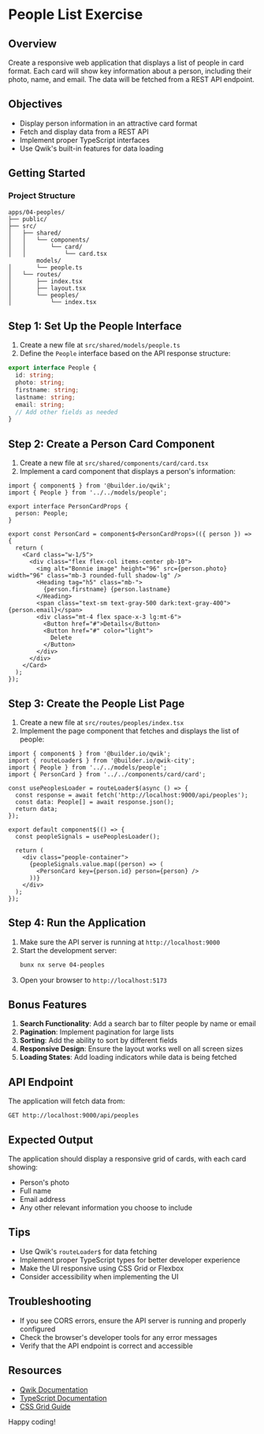 # People List Exercise

## Overview

Create a responsive web application that displays a list of people in card format. Each card will show key information about a person, including their photo, name, and email. The data will be fetched from a REST API endpoint.

## Objectives

- Display person information in an attractive card format
- Fetch and display data from a REST API
- Implement proper TypeScript interfaces
- Use Qwik's built-in features for data loading

## Getting Started

### Project Structure

```
apps/04-peoples/
├── public/
├── src/
│   ├── shared/
│   │   └── components/
│   │       └── card/
│   │           └── card.tsx
        models/
│       └── people.ts
│   └── routes/
│       ├── index.tsx
│       ├── layout.tsx
│       └── peoples/
│           └── index.tsx
```

## Step 1: Set Up the People Interface

1. Create a new file at `src/shared/models/people.ts`
2. Define the `People` interface based on the API response structure:

```typescript
export interface People {
  id: string;
  photo: string;
  firstname: string;
  lastname: string;
  email: string;
  // Add other fields as needed
}
```

## Step 2: Create a Person Card Component

1. Create a new file at `src/shared/components/card/card.tsx`
2. Implement a card component that displays a person's information:

```tsx
import { component$ } from '@builder.io/qwik';
import { People } from '../../models/people';

export interface PersonCardProps {
  person: People;
}

export const PersonCard = component$<PersonCardProps>(({ person }) => {
  return (
    <Card class="w-1/5">
      <div class="flex flex-col items-center pb-10">
        <img alt="Bonnie image" height="96" src={person.photo} width="96" class="mb-3 rounded-full shadow-lg" />
        <Heading tag="h5" class="mb-">
          {person.firstname} {person.lastname}
        </Heading>
        <span class="text-sm text-gray-500 dark:text-gray-400">{person.email}</span>
        <div class="mt-4 flex space-x-3 lg:mt-6">
          <Button href="#">Details</Button>
          <Button href="#" color="light">
            Delete
          </Button>
        </div>
      </div>
    </Card>
  );
});
```

## Step 3: Create the People List Page

1. Create a new file at `src/routes/peoples/index.tsx`
2. Implement the page component that fetches and displays the list of people:

```tsx
import { component$ } from '@builder.io/qwik';
import { routeLoader$ } from '@builder.io/qwik-city';
import { People } from '../../models/people';
import { PersonCard } from '../../components/card/card';

const usePeoplesLoader = routeLoader$(async () => {
  const response = await fetch('http://localhost:9000/api/peoples');
  const data: People[] = await response.json();
  return data;
});

export default component$(() => {
  const peopleSignals = usePeoplesLoader();

  return (
    <div class="people-container">
      {peopleSignals.value.map((person) => (
        <PersonCard key={person.id} person={person} />
      ))}
    </div>
  );
});
```

## Step 4: Run the Application

1. Make sure the API server is running at `http://localhost:9000`
2. Start the development server:
   ```bash
   bunx nx serve 04-peoples
   ```
3. Open your browser to `http://localhost:5173`

## Bonus Features

1. **Search Functionality**: Add a search bar to filter people by name or email
2. **Pagination**: Implement pagination for large lists
3. **Sorting**: Add the ability to sort by different fields
4. **Responsive Design**: Ensure the layout works well on all screen sizes
5. **Loading States**: Add loading indicators while data is being fetched

## API Endpoint

The application will fetch data from:

```
GET http://localhost:9000/api/peoples
```

## Expected Output

The application should display a responsive grid of cards, with each card showing:

- Person's photo
- Full name
- Email address
- Any other relevant information you choose to include

## Tips

- Use Qwik's `routeLoader$` for data fetching
- Implement proper TypeScript types for better developer experience
- Make the UI responsive using CSS Grid or Flexbox
- Consider accessibility when implementing the UI

## Troubleshooting

- If you see CORS errors, ensure the API server is running and properly configured
- Check the browser's developer tools for any error messages
- Verify that the API endpoint is correct and accessible

## Resources

- [Qwik Documentation](https://qwik.builder.io/)
- [TypeScript Documentation](https://www.typescriptlang.org/docs/)
- [CSS Grid Guide](https://css-tricks.com/snippets/css/complete-guide-grid/)

Happy coding!
